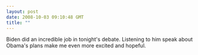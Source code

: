 ```yaml
---
layout: post
date: 2008-10-03 09:10:48 GMT
title: ""
---
```

Biden did an incredible job in tonight's debate. Listening to him speak about Obama's plans make me even more excited and hopeful.